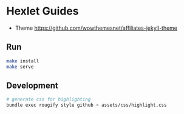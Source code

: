 # Hexlet Guides

* Theme https://github.com/wowthemesnet/affiliates-jekyll-theme

## Run

```sh
make install
make serve
```

## Development

```sh
# generate css for highlighting
bundle exec rougify style github > assets/css/highlight.css
```

